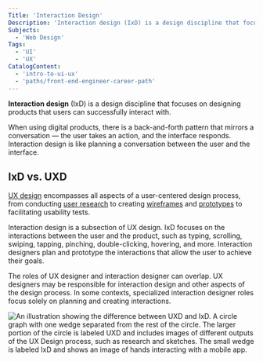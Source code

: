 ```yaml
---
Title: 'Interaction Design'
Description: 'Interaction design (IxD) is a design discipline that focuses on designing products that users can successfully interact with.'
Subjects:
  - 'Web Design'
Tags:
  - 'UI'
  - 'UX'
CatalogContent:
  - 'intro-to-ui-ux'
  - 'paths/front-end-engineer-career-path'
---
```


**Interaction design** (IxD) is a design discipline that focuses on designing products that users can successfully interact with.

When using digital products, there is a back-and-forth pattern that mirrors a conversation &mdash; the user takes an action, and the interface responds. Interaction design is like planning a conversation between the user and the interface.

## IxD vs. UXD

[UX design](https://www.codecademy.com/resources/docs/uiux/ux-design) encompasses all aspects of a user-centered design process, from conducting [user research](https://www.codecademy.com/resources/docs/uiux/user-research) to creating [wireframes](https://www.codecademy.com/resources/docs/uiux/wireframe) and [prototypes](https://www.codecademy.com/resources/docs/uiux/prototype) to facilitating usability tests.

Interaction design is a subsection of UX design. IxD focuses on the interactions between the user and the product, such as typing, scrolling, swiping, tapping, pinching, double-clicking, hovering, and more. Interaction designers plan and prototype the interactions that allow the user to achieve their goals.

The roles of UX designer and interaction designer can overlap. UX designers may be responsible for interaction design and other aspects of the design process. In some contexts, specialized interaction designer roles focus solely on planning and creating interactions.

![An illustration showing the difference between UXD and IxD. A circle graph with one wedge separated from the rest of the circle. The larger portion of the circle is labeled UXD and includes images of different outputs of the UX Design process, such as research and sketches. The small wedge is labeled IxD and shows an image of hands interacting with a mobile app.](https://raw.githubusercontent.com/Codecademy/docs/main/media/interaction-design.svg)
